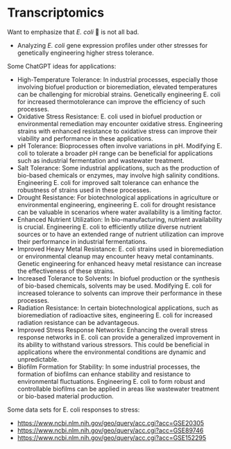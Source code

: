 # Transcriptomics

Want to emphasize that *E. coli* 🦠 is not all bad.

-   Analyzing *E. coli* gene expression profiles under other stresses for genetically engineering higher stress tolerance.

Some ChatGPT ideas for applications:

-   High-Temperature Tolerance:
    In industrial processes, especially those involving biofuel production or bioremediation, elevated temperatures can be challenging for microbial strains. Genetically engineering E. coli for increased thermotolerance can improve the efficiency of such processes.
-   Oxidative Stress Resistance:
    E. coli used in biofuel production or environmental remediation may encounter oxidative stress. Engineering strains with enhanced resistance to oxidative stress can improve their viability and performance in these applications.
-   pH Tolerance:
    Bioprocesses often involve variations in pH. Modifying E. coli to tolerate a broader pH range can be beneficial for applications such as industrial fermentation and wastewater treatment.
-   Salt Tolerance:
    Some industrial applications, such as the production of bio-based chemicals or enzymes, may involve high salinity conditions. Engineering E. coli for improved salt tolerance can enhance the robustness of strains used in these processes.
-   Drought Resistance:
    For biotechnological applications in agriculture or environmental engineering, engineering E. coli for drought resistance can be valuable in scenarios where water availability is a limiting factor.
-   Enhanced Nutrient Utilization:
    In bio-manufacturing, nutrient availability is crucial. Engineering E. coli to efficiently utilize diverse nutrient sources or to have an extended range of nutrient utilization can improve their performance in industrial fermentations.
-   Improved Heavy Metal Resistance:
    E. coli strains used in bioremediation or environmental cleanup may encounter heavy metal contaminants. Genetic engineering for enhanced heavy metal resistance can increase the effectiveness of these strains.
-   Increased Tolerance to Solvents:
    In biofuel production or the synthesis of bio-based chemicals, solvents may be used. Modifying E. coli for increased tolerance to solvents can improve their performance in these processes.
-   Radiation Resistance:
    In certain biotechnological applications, such as bioremediation of radioactive sites, engineering E. coli for increased radiation resistance can be advantageous.
-   Improved Stress Response Networks:
    Enhancing the overall stress response networks in E. coli can provide a generalized improvement in its ability to withstand various stressors. This could be beneficial in applications where the environmental conditions are dynamic and unpredictable.
-   Biofilm Formation for Stability:
    In some industrial processes, the formation of biofilms can enhance stability and resistance to environmental fluctuations. Engineering E. coli to form robust and controllable biofilms can be applied in areas like wastewater treatment or bio-based material production.

Some data sets for E. coli responses to stress:

-   https://www.ncbi.nlm.nih.gov/geo/query/acc.cgi?acc=GSE20305
-   https://www.ncbi.nlm.nih.gov/geo/query/acc.cgi?acc=GSE89746
-   https://www.ncbi.nlm.nih.gov/geo/query/acc.cgi?acc=GSE152295
